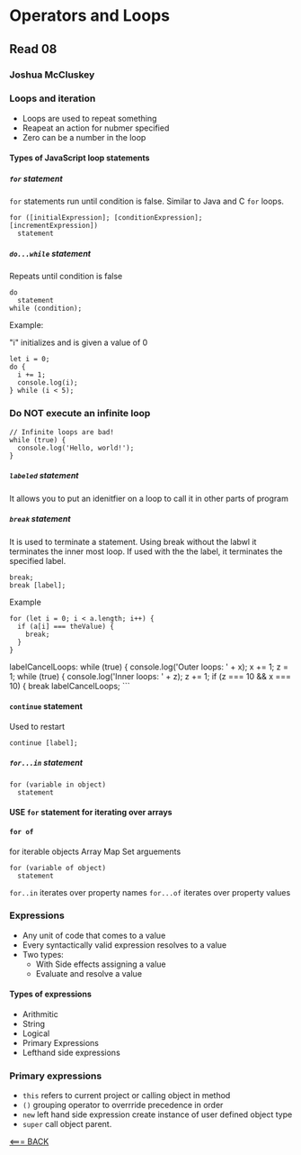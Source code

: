 # Operators and Loops

## Read 08

### Joshua McCluskey


### Loops and iteration 

- Loops are used to repeat something
- Reapeat an action for nubmer specified
- Zero can be a number in the loop


#### Types of JavaScript loop statements

##### `for` statement

`for` statements run until condition is false. Similar to Java and C `for` loops.

```
for ([initialExpression]; [conditionExpression]; [incrementExpression])
  statement
```

##### `do...while` statement

Repeats until condition is false

```
do
  statement
while (condition);
```
Example:

"i" initializes and is given a value of 0 

```
let i = 0;
do {
  i += 1;
  console.log(i);
} while (i < 5);
```

### Do NOT execute an infinite loop

```
// Infinite loops are bad!
while (true) {
  console.log('Hello, world!');
}
```

##### `labeled` statement

It allows you to put an idenitfier on a loop to call it in other parts of program

##### `break` statement

It is used to terminate a statement. Using break without the labwl it terminates the inner most loop.
If used with the the label, it terminates the specified label.


```
break;
break [label];
```

Example

```
for (let i = 0; i < a.length; i++) {
  if (a[i] === theValue) {
    break;
  }
}

```
labelCancelLoops: while (true) {
  console.log('Outer loops: ' + x);
  x += 1;
  z = 1;
  while (true) {
    console.log('Inner loops: ' + z);
    z += 1;
    if (z === 10 && x === 10) {
      break labelCancelLoops;
    ```


#### `continue` statement

Used to restart

```
continue [label];
```

##### `for...in` statement

```
for (variable in object)
  statement
```

#### USE `for` statement for iterating over arrays


#### `for of`

for iterable objects Array Map Set
arguements

```
for (variable of object)
  statement
```
`for..in` iterates over property names
`for...of` iterates over property  values

### Expressions

- Any unit of code that comes to a value
- Every syntactically valid expression resolves to a value
- Two types: 
    - With Side effects assigning a value
    - Evaluate and resolve a value

#### Types of expressions

- Arithmitic
- String
- Logical
- Primary Expressions
- Lefthand side expressions

### Primary expressions 

- `this` refers to current project or calling object in method
- `()` grouping operator to overrride precedence in order
- `new` left hand side expression create instance of user defined object type
- `super` call object parent.

[<=== BACK](README.md)
